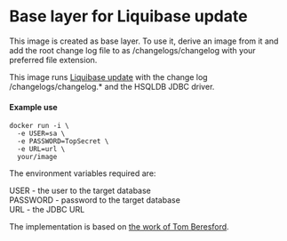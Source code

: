 Base layer for Liquibase update
==================================

This image is created as base layer. To use it, derive an image from it and add the root change log file to as /changelogs/changelog with your preferred file extension.

This image runs [Liquibase update](http://www.liquibase.org/documentation/update.html) with the change log /changelogs/changelog.\* and the HSQLDB JDBC driver.

#### Example use

```
docker run -i \
  -e USER=sa \
  -e PASSWORD=TopSecret \
  -e URL=url \
  your/image
```

The environment variables required are:

USER - the user to the target database  
PASSWORD - password to the target database  
URL - the JDBC URL

The implementation is based on [the work of Tom Beresford](https://hub.docker.com/r/beresfordt/pg-liquibase-update/~/dockerfile/).
